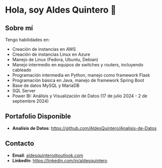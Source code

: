# Hola, soy Aldes Quintero 👋 
## Sobre mí
Tengo habilidades en:

- Creación de instancias en AWS
- Creación de instancias Linux en Azure
- Manejo de Linux (Fedora, Ubuntu, Debian)
- Manejo intermedio en equipos de switches y routers, incluyendo cableado
- Programación intermedia en Python, manejo como framework Flask
- Programación básica en Java, manejo de framework Spring Boot 
- Base de datos MySQL y MariaDB
- SQL Server
- Power BI: Análisis y Visualización de Datos (17 de julio 2024 - 2 de septiembre 2024)

## Portafolio Disponible
- **Analísis de Datos**: https://github.com/AldesQuintero/Analisis-de-Datos

## Contacto
- **Email**: aldesquintero@outlook.com
- **LinkedIn**: https://linkedin.com/in/aldesquintero
